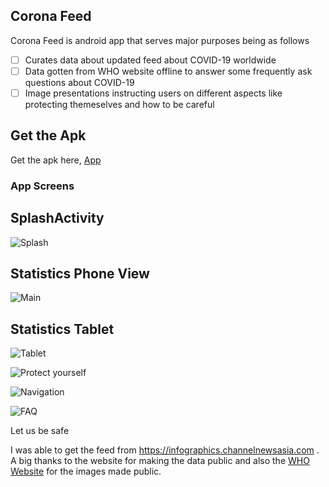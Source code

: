 ## Corona Feed

Corona Feed is android app that serves major purposes being as follows

- [ ] Curates data about updated feed about COVID-19 worldwide
- [ ] Data gotten from WHO website offline to answer some frequently ask questions about COVID-19
- [ ] Image presentations instructing users on different aspects like protecting themeselves and how to be careful

## Get the Apk
Get the apk here, [App](app/release/CoronaFeed.apk)

### App Screens



## SplashActivity

![Splash](screenshots/splash.png)

## Statistics Phone View
![Main](screenshots/main.png)



## Statistics Tablet



![Tablet](screenshots/main_tablet.png)

![Protect yourself](screenshots/protect_yourself.png)

![Navigation](screenshots/nav_view.png)

![FAQ](screenshots/faq.png)

Let us be safe

I was able to get the feed from https://infographics.channelnewsasia.com . A big thanks to the website for making the data public and also the [WHO Website](https://www.who.int/) for the images made public.
